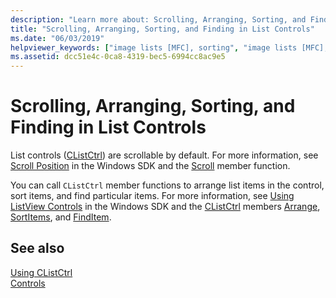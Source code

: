 ```yaml
---
description: "Learn more about: Scrolling, Arranging, Sorting, and Finding in List Controls"
title: "Scrolling, Arranging, Sorting, and Finding in List Controls"
ms.date: "06/03/2019"
helpviewer_keywords: ["image lists [MFC], sorting", "image lists [MFC], arranging", "image lists [MFC], scrolling", "CListCtrl class [MFC], finding items in", "image lists [MFC], finding items", "CListCtrl class [MFC], scrolling", "CListCtrl class [MFC], sorting", "CListCtrl class [MFC], arranging the list"]
ms.assetid: dcc51e4c-0ca8-4319-bec5-6994cc8ac9e5
---
```

# Scrolling, Arranging, Sorting, and Finding in List Controls

List controls ([CListCtrl](../mfc/reference/clistctrl-class.md)) are scrollable by default. For more information, see [Scroll Position](/windows/win32/Controls/using-list-view-controls) in the Windows SDK and the [Scroll](../mfc/reference/clistctrl-class.md#scroll) member function.

You can call `CListCtrl` member functions to arrange list items in the control, sort items, and find particular items. For more information, see [Using ListView Controls](/windows/win32/Controls/using-list-view-controls) in the Windows SDK and the [CListCtrl](../mfc/reference/clistctrl-class.md) members [Arrange](../mfc/reference/clistctrl-class.md#arrange), [SortItems](../mfc/reference/clistctrl-class.md#sortitems), and [FindItem](../mfc/reference/clistctrl-class.md#finditem).

## See also

[Using CListCtrl](../mfc/using-clistctrl.md)<br/>
[Controls](../mfc/controls-mfc.md)
